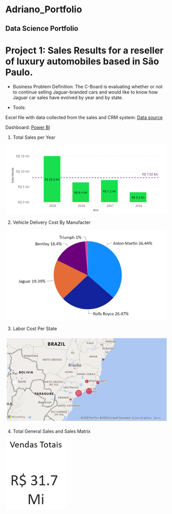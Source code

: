 # Adriano_Portfolio
## Data Science Portfolio

# Project 1: Sales Results for a reseller of luxury automobiles based in São Paulo.

- Business Problem Definition: 
The C-Board is evaluating whether or not to continue selling Jaguar-branded cars and would like to know how Jaguar car sales have evolved by year and by state.

- Tools: 

Excel file with data collected from the sales and CRM system: [Data source](https://github.com/AdrianoGilbert/Adriano_Portfolio/blob/main/fontesdados/DadosVendaCarros.xlsx)

Dashboard: [Power BI](https://github.com/AdrianoGilbert/Adriano_Portfolio/blob/main/powerBi/EstudoCaso1_vendasCarros.pbix)



1. Total Sales per Year
 
![Total Sales per Year](https://github.com/AdrianoGilbert/Adriano_Portfolio/blob/main/Images/SalesYY.png?raw=true)

2. Vehicle Delivery Cost By Manufacter

![](https://github.com/AdrianoGilbert/Adriano_Portfolio/blob/main/Images/custoEntregaFabricante.png?raw=true)

3. Labor Cost Per State

![](https://github.com/AdrianoGilbert/Adriano_Portfolio/blob/main/Images/custoMaoObraEstados.png?raw=true)

4. Total General Sales and Sales Matrix

![](https://github.com/AdrianoGilbert/Adriano_Portfolio/blob/main/Images/vendasTotais.png?raw=true)


